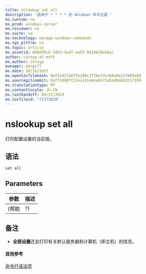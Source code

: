 ```yaml
---
title: nslookup set all
description: '适用于 * * * * 的 Windows 命令主题 '
ms.custom: na
ms.prod: windows-server
ms.reviewer: na
ms.suite: na
ms.technology: manage-windows-commands
ms.tgt_pltfrm: na
ms.topic: article
ms.assetid: 04b695cb-38b2-4adf-aa55-9d1b628eb8ac
author: coreyp-at-msft
ms.author: coreyp
manager: dongill
ms.date: 10/16/2017
ms.openlocfilehash: 0e752427a07fe290c3f70e7dce60a0e21f805e8d
ms.sourcegitcommit: 6aff3d88ff22ea141a6ea6572a5ad8dd6321f199
ms.translationtype: MT
ms.contentlocale: zh-CN
ms.lasthandoff: 09/27/2019
ms.locfileid: "71373029"
---
```

# <a name="nslookup-set-all"></a>nslookup set all



打印配置设置的当前值。

## <a name="syntax"></a>语法

```
set all 
```

## <a name="parameters"></a>Parameters

| 参数 | 描述 |
|-----------|-------------|
|   {帮助   |     ?}      |

## <a name="remarks"></a>备注

-   **全部设置**还会打印有关默认服务器和计算机（即主机）的信息。

#### <a name="additional-references"></a>其他参考

[命令行语法项](command-line-syntax-key.md)